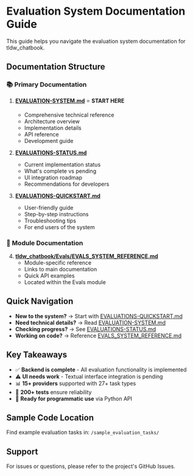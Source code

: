 # Evaluation System Documentation Guide

This guide helps you navigate the evaluation system documentation for tldw_chatbook.

## Documentation Structure

### 📚 Primary Documentation

1. **[EVALUATION-SYSTEM.md](EVALUATION-SYSTEM.md)** ⭐ **START HERE**
   - Comprehensive technical reference
   - Architecture overview
   - Implementation details
   - API reference
   - Development guide

2. **[EVALUATIONS-STATUS.md](EVALUATIONS-STATUS.md)**
   - Current implementation status
   - What's complete vs pending
   - UI integration roadmap
   - Recommendations for developers

3. **[EVALUATIONS-QUICKSTART.md](EVALUATIONS-QUICKSTART.md)**
   - User-friendly guide
   - Step-by-step instructions
   - Troubleshooting tips
   - For end users of the system

### 📂 Module Documentation

4. **[tldw_chatbook/Evals/EVALS_SYSTEM_REFERENCE.md](tldw_chatbook/Evals/EVALS_SYSTEM_REFERENCE.md)**
   - Module-specific reference
   - Links to main documentation
   - Quick API examples
   - Located within the Evals module


## Quick Navigation

- **New to the system?** → Start with [EVALUATIONS-QUICKSTART.md](EVALUATIONS-QUICKSTART.md)
- **Need technical details?** → Read [EVALUATION-SYSTEM.md](EVALUATION-SYSTEM.md)
- **Checking progress?** → See [EVALUATIONS-STATUS.md](EVALUATIONS-STATUS.md)
- **Working on code?** → Reference [EVALS_SYSTEM_REFERENCE.md](tldw_chatbook/Evals/EVALS_SYSTEM_REFERENCE.md)

## Key Takeaways

- ✅ **Backend is complete** - All evaluation functionality is implemented
- ⚠️ **UI needs work** - Textual interface integration is pending
- 📊 **15+ providers** supported with 27+ task types
- 🧪 **200+ tests** ensure reliability
- 🚀 **Ready for programmatic use** via Python API

## Sample Code Location

Find example evaluation tasks in: `/sample_evaluation_tasks/`

## Support

For issues or questions, please refer to the project's GitHub Issues.